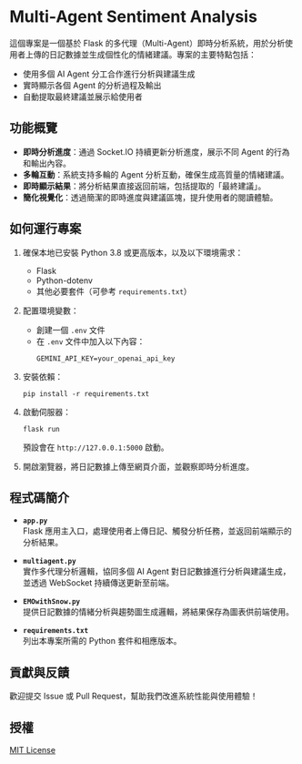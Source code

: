 # Multi-Agent Sentiment Analysis

這個專案是一個基於 Flask 的多代理（Multi-Agent）即時分析系統，用於分析使用者上傳的日記數據並生成個性化的情緒建議。專案的主要特點包括：

- 使用多個 AI Agent 分工合作進行分析與建議生成
- 實時顯示各個 Agent 的分析過程及輸出
- 自動提取最終建議並展示給使用者

## 功能概覽

- **即時分析進度**：通過 Socket.IO 持續更新分析進度，展示不同 Agent 的行為和輸出內容。
- **多輪互動**：系統支持多輪的 Agent 分析互動，確保生成高質量的情緒建議。
- **即時顯示結果**：將分析結果直接返回前端，包括提取的「最終建議」。
- **簡化視覺化**：透過簡潔的即時進度與建議區塊，提升使用者的閱讀體驗。

## 如何運行專案

1. 確保本地已安裝 Python 3.8 或更高版本，以及以下環境需求：
    - Flask
    - Python-dotenv
    - 其他必要套件（可參考 `requirements.txt`）

2. 配置環境變數：
    - 創建一個 `.env` 文件
    - 在 `.env` 文件中加入以下內容：
      ```
      GEMINI_API_KEY=your_openai_api_key
      ```

3. 安裝依賴：
    ```
    pip install -r requirements.txt
    ```

4. 啟動伺服器：
    ```
    flask run
    ```
    預設會在 `http://127.0.0.1:5000` 啟動。

5. 開啟瀏覽器，將日記數據上傳至網頁介面，並觀察即時分析進度。

## 程式碼簡介

- **`app.py`**  
  Flask 應用主入口，處理使用者上傳日記、觸發分析任務，並返回前端顯示的分析結果。

- **`multiagent.py`**  
  實作多代理分析邏輯，協同多個 AI Agent 對日記數據進行分析與建議生成，並透過 WebSocket 持續傳送更新至前端。

- **`EMOwithSnow.py`**  
  提供日記數據的情緒分析與趨勢圖生成邏輯，將結果保存為圖表供前端使用。

- **`requirements.txt`**  
  列出本專案所需的 Python 套件和相應版本。

## 貢獻與反饋

歡迎提交 Issue 或 Pull Request，幫助我們改進系統性能與使用體驗！

## 授權

[MIT License](LICENSE)